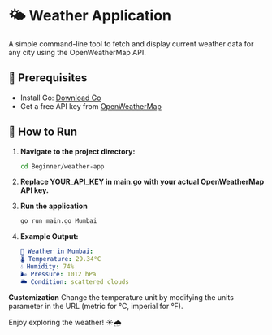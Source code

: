 # 🌤️ Weather Application

A simple command-line tool to fetch and display current weather data for any city using the OpenWeatherMap API.

## 🔑 Prerequisites

- Install Go: [Download Go](https://golang.org/dl/)  
- Get a free API key from [OpenWeatherMap](https://openweathermap.org/)

## 🚀 How to Run

1. **Navigate to the project directory:**

   ```bash
   cd Beginner/weather-app

2. **Replace YOUR_API_KEY in main.go with your actual OpenWeatherMap API key.**

3. **Run the application**
   ```bash
   go run main.go Mumbai

4. **Example Output:**

   ```yaml
   📍 Weather in Mumbai:
   🌡️ Temperature: 29.34°C
   💧 Humidity: 74%
   🌬️ Pressure: 1012 hPa
   🌥️ Condition: scattered clouds

 **Customization**
Change the temperature unit by modifying the units parameter in the URL (metric for °C, imperial for °F).

Enjoy exploring the weather! ☀️🌧️